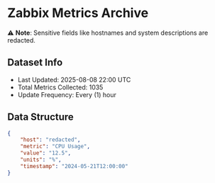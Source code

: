 # Zabbix Metrics Archive

⚠️ **Note**: Sensitive fields like hostnames and system descriptions are redacted.

## Dataset Info
- Last Updated: 2025-08-08 22:00 UTC
- Total Metrics Collected: 1035
- Update Frequency: Every (1) hour

## Data Structure
```json
{
    "host": "redacted",
    "metric": "CPU Usage",
    "value": "12.5",
    "units": "%",
    "timestamp": "2024-05-21T12:00:00"
}
```
